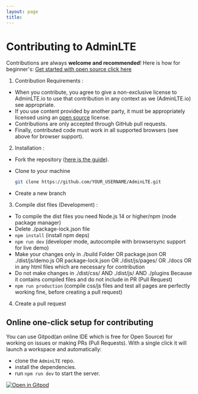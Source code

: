 ```yaml
---
layout: page
title: 
---
```


# Contributing to AdminLTE

Contributions are always **welcome and recommended**! Here is how for
beginner's: [Get started with open source click here](https://youtu.be/GbqSvJs-6W4)

1. Contribution Requirements :

* When you contribute, you agree to give a non-exclusive license to AdminLTE.io to use that contribution in any
  context as we (AdminLTE.io) see appropriate.
* If you use content provided by another party, it must be appropriately licensed using
  an [open source](https://opensource.org/licenses) license.
* Contributions are only accepted through GitHub pull requests.
* Finally, contributed code must work in all supported browsers (see above for browser support).

2. Installation :

* Fork the repository ([here is the guide](https://help.github.com/articles/fork-a-repo/)).
* Clone to your machine

  ```bash
  git clone https://github.com/YOUR_USERNAME/AdminLTE.git
  ```
* Create a new branch

3. Compile dist files (Development) :

* To compile the dist files you need Node.js 14 or higher/npm (node package manager)
* Delete ./package-lock.json file
* `npm install` (install npm deps)
* `npm run dev` (developer mode, autocompile with browsersync support for live demo)
* Make your changes only in ./build Folder OR package.json OR ./dist/js/demo.js OR package-lock.json OR
  ./dist/js/pages/ OR ./docs OR in any html files which are necessary for contribution
* Do not make changes in ./dist/css/ AND ./dist/js/ AND ./plugins Because it contains compiled files and do not
  include in PR (Pull Request)
* `npm run production` (compile css/js files and test all pages are perfectly working fine, before creating a pull
  request)

4. Create a pull request

## Online one-click setup for contributing

You can use Gitpod(an online IDE which is free for Open Source) for working on issues or making PRs (Pull Requests).
With a single click it will launch a workspace and automatically:

- clone the `AdminLTE` repo.
- install the dependencies.
- run `npm run dev` to start the server.

[![Open in Gitpod](https://gitpod.io/button/open-in-gitpod.svg)](https://gitpod.io/from-referrer/)
